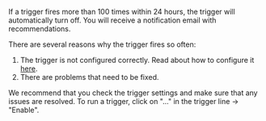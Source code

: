 If a trigger fires more than 100 times within 24 hours, the trigger will automatically turn off. You will receive a notification email with recommendations.

There are several reasons why the trigger fires so often:

1. The trigger is not configured correctly. Read about how to configure it [here](/docs/ru/manage/alerting/triggers/trigger-edit).
2. There are problems that need to be fixed.

We recommend that you check the trigger settings and make sure that any issues are resolved. To run a trigger, click on "..." in the trigger line -> "Enable".
